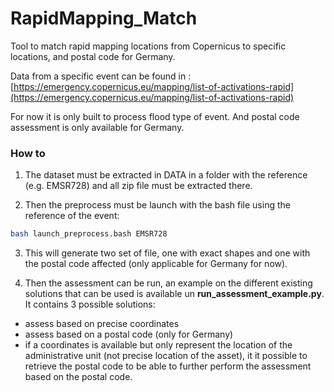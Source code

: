 # RapidMapping_Match
Tool to match rapid mapping locations from Copernicus to specific locations, and postal code for Germany. 


Data from a specific event can be found in : [https://emergency.copernicus.eu/mapping/list-of-activations-rapid](https://emergency.copernicus.eu/mapping/list-of-activations-rapid)

For now it is only built to process flood type of event. And postal code assessment is only available for Germany.

### How to 

1. The dataset must be extracted in DATA in a folder with the reference (e.g. EMSR728) and all zip file must be extracted there.

2. Then the preprocess must be launch with the bash file using the reference of the event:

```bash
bash launch_preprocess.bash EMSR728
```

3. This will generate two set of file, one with exact shapes and one with the postal code affected (only applicable for Germany for now).

4. Then the assessment can be run, an example on the different existing solutions that can be used is available un **run_assessment_example.py**. It contains 3 possible solutions:
  - assess based on precise coordinates
  - assess based on a postal code (only for Germany)
  - if a coordinates is available but only represent the location of the administrative unit (not precise location of the asset), it it possible to retrieve the postal code to be able to further perform the assessment based on the postal code. 
